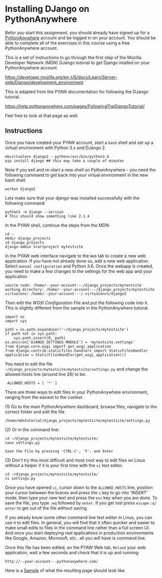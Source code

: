 Installing DJango on PythonAnywhere
===================================

Befor you start this assignment, you should already have signed up for a 
<a href="https://www.pythonanywhere.com" target="_blank">PythonAnywhere</a>
account and be logged in on your account.  You should be able to complete all
of the exercises in this course using a free PythonAnywhere account.

This is a set of instructions to go through the first step of the 
Mozilla Developer Network (MDN) DJango tutorial to get 
Django intalled on your PythonAnywhere account.

https://developer.mozilla.org/en-US/docs/Learn/Server-side/Django/development_environment

This is adapted from the PYAW documentation for following the DJango tutorial.

https://help.pythonanywhere.com/pages/FollowingTheDjangoTutorial/

Feel free to look at that page as well.

Instructions
------------

Once you have created your PYAW account, start a `bash` shell
and set up a virtual environment with Python 3.x and DJango 2.

    mkvirtualenv django2 --python=/usr/bin/python3.6
    pip install django ## this may take a couple of minutes

Note if you exit and re-start a new shell on PythonAnywhere - you need the following command
to get back into your virtual environment in the new bash shell.

    workon django2

Lets make sure that your django was installed successfully with the following command:

    python3 -m django --version
    # This should show something like 2.1.4 

In the PYAW shell, continue the steps from the MDN:

    cd ~
    mkdir django_projects
    cd django_projects
    django-admin startproject mytestsite

In the PYAW web interface navigate to the `Web` tab to create a new web application.  If you
have not already done so, add a new web application.  Select `manual configuration` and Python
3.6.  Once the webapp is created, you need to make a few changes to the settings for the web
app and your application.

    source code: /home/--your-account---/django_projects/mytestsite
    working directory: /home/--your-account---/django_projects/mytestsite
    virtualenv: /home/--your-account---/.virtualenvs/django2

Then edit the *WGSI Configuration File* and put the following code into it.
This is slightly different from the sample in the PythonAnywhere tutorial.

    import os
    import sys

    path = os.path.expanduser('~/django_projects/mytestsite')
    if path not in sys.path:
        sys.path.insert(0, path)
    os.environ['DJANGO_SETTINGS_MODULE'] = 'mytestsite.settings'
    from django.core.wsgi import get_wsgi_application
    from django.contrib.staticfiles.handlers import StaticFilesHandler
    application = StaticFilesHandler(get_wsgi_application())

You need to edit the file `~/django_projects/mytestsite/mytestsite/settings.py` and change
the allowed hosts line (around line 28) to be:

     ALLOWED_HOSTS = [ '*' ]                                                                                                        

There are three ways to edit files in your PythonAnywhere environment, ranging from the easiest
to the coolest.

(1) Go to the main PythonAnywhere dashboard, browse files, navigate to the correct folder and edit the file

    /home/mdntutorial/django_projects/mytestsite/mytestsite/settings.py

(2) Or in the command line:

    cd ~/django_projects/mytestsite/mytestsite/
    nano settings.py

    Save the File by pressing 'CTRL-C', 'Y', and Enter

(3) Don't try this most difficult and most cool way to edit files on Linux without a helper
if it is your first time with the `vi` text editor.
    
    cd ~/django_projects/mytestsite/mytestsite/
    vi settings.py

Once you have opened `vi`, cursor down to the `ALLOWED_HOSTS` line,
position your cursor between the braces and press the
`i` key to go into 'INSERT' mode, then type your new text and press the `esc` key when you are
done.  To save the file, you type `:wq` followed by `enter`.  If you get lost press `escape` `:q!`
`enter` to get out of the file without saving.

If you aleady know some _other_ command line text editor in Linux, you can use it to edit files.  In general,
you will find that it often quicker and easier to make small edits to files in the command line
rather than a full screen UI.  And once you start deploying real applications in production
environments like Google, Amazon, Microsoft, etc.. all you will have is command line.

Once this file has been edited, on the PYAW Web tab, `Reload` your web application, wait a few seconds and check
that it is up and running:

    http://--your-account--.pythonanywhere.com/

Here is a
<a href="paw_install/paw-webapp.png" target="_blank">Sample</a>
of what the resulting page should look like.
